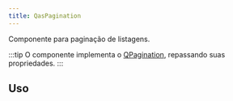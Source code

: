 ```yaml
---
title: QasPagination
---
```


Componente para paginação de listagens.

<doc-api file="pagination/QasPagination" name="QasPagination" />

:::tip
O componente implementa o [QPagination](https://quasar.dev/vue-components/pagination#introduction), repassando suas propriedades.
:::

## Uso

<doc-example file="QasPagination/Basic" title="Básico" />
